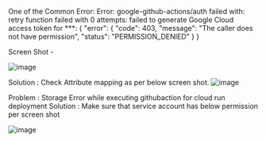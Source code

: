 One of the Common Error:
Error: google-github-actions/auth failed with: retry function failed with 0 attempts: failed to generate Google Cloud access token for ***:
{
  "error": {
    "code": 403,
    "message": "The caller does not have permission",
    "status": "PERMISSION_DENIED"
  }
}

Screen Shot - 

![image](https://user-images.githubusercontent.com/42490682/170505639-a32d3a94-3e54-430c-9623-f860505ec267.png)

Solution : 
Check Attribute mapping as per below screen shot.
![image](https://user-images.githubusercontent.com/42490682/170504807-b3d3f7c1-d7a1-4898-a8d7-4cc681b333b3.png)

Problem : Storage Error while executing githubaction for cloud run deployment
Solution : Make sure that service account has below permission per screen shot

![image](https://user-images.githubusercontent.com/42490682/170511909-8ef1cdd4-acf3-4cfd-843b-36207318ad35.png)
